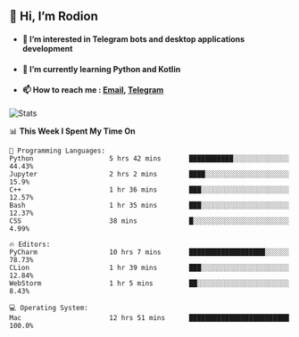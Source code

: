 ## 👋 Hi, I’m Rodion
- #### 👀 I’m interested in Telegram bots and desktop applications development
- #### 🌱 I’m currently learning Python and Kotlin
- #### 📫 How to reach me : [Email](mailto:me@lavn.ml), [Telegram](https://t.me/fast_geek)

![Stats](https://github-readme-stats.vercel.app/api?username=rodion-gudz&show_icons=true&theme=github_dark&hide_border=true&hide=issues&count_private=true&layout=compact)


<!--START_SECTION:waka-->
📊 **This Week I Spent My Time On** 

```text
💬 Programming Languages: 
Python                   5 hrs 42 mins       ███████████░░░░░░░░░░░░░░   44.43% 
Jupyter                  2 hrs 2 mins        ████░░░░░░░░░░░░░░░░░░░░░   15.9% 
C++                      1 hr 36 mins        ███░░░░░░░░░░░░░░░░░░░░░░   12.57% 
Bash                     1 hr 35 mins        ███░░░░░░░░░░░░░░░░░░░░░░   12.37% 
CSS                      38 mins             █░░░░░░░░░░░░░░░░░░░░░░░░   4.99%

🔥 Editors: 
PyCharm                  10 hrs 7 mins       ███████████████████░░░░░░   78.73% 
CLion                    1 hr 39 mins        ███░░░░░░░░░░░░░░░░░░░░░░   12.84% 
WebStorm                 1 hr 5 mins         ██░░░░░░░░░░░░░░░░░░░░░░░   8.43%

💻 Operating System: 
Mac                      12 hrs 51 mins      █████████████████████████   100.0%

```


<!--END_SECTION:waka-->
